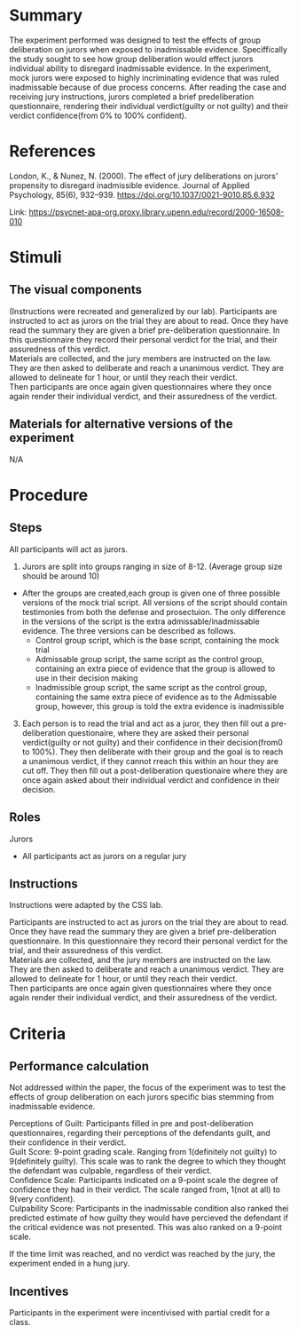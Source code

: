 # Summary
The experiment performed was designed to test the effects of group deliberation on jurors when exposed to inadmissable evidence. Speciffically the study sought to see how group deliberation would effect jurors individual ability to disregard inadmissable evidence.
In the experiment, mock jurors were exposed to highly incriminating evidence that was ruled inadmissable because of due process concerns.  After reading the case and receiving jury instructions, jurors completed a brief predeliberation questionnaire, rendering their individual verdict(guilty or not guilty) and their verdict confidence(from 0% to 100% confident).

# References
London, K., & Nunez, N. (2000). The effect of jury deliberations on jurors' propensity to disregard inadmissible evidence. Journal of Applied Psychology, 85(6), 932–939. https://doi.org/10.1037/0021-9010.85.6.932

Link: https://psycnet-apa-org.proxy.library.upenn.edu/record/2000-16508-010

# Stimuli
## The visual components
(Instructions were recreated and generalized by our lab). 
Participants are instructed to act as jurors on the trial they are about to read.  Once they have read the summary they are given a brief pre-deliberation questionnaire.  In this questionnaire they record their personal verdict for the trial, and their assuredness of this verdict.  
Materials are collected, and the jury members are instructed on the law.  They are then asked to deliberate and reach a unanimous verdict.  They are allowed to delineate for 1 hour, or until they reach their verdict.  
Then participants are once again given questionnaires where they once again render their individual verdict, and their assuredness of the verdict.

## Materials for alternative versions of the experiment 
N/A

# Procedure
## Steps
All participants will act as jurors.
1) Jurors are split into groups ranging in size of 8-12. (Average group size should be around 10)
  - After the groups are created,each group is given one of three possible versions of the mock trial script.  All versions of the script should contain testimonies from both the defense and prosectuion.  The only difference in the versions of the script is the extra admissable/inadmissable evidence. The three versions can be described as follows.
    - Control group script, which is the base script, containing the mock trial
    - Admissable group script, the same script as the control group, containing an extra piece of evidence that the group is allowed to use in their decision making
    - Inadmissible group script, the same script as the control group, containing the same extra piece of evidence as to the Admissable group, however, this group is told the extra evidence is inadmissible
3) Each person is to read the trial and act as a juror, they then fill out a pre-deliberation questionaire, where they are asked their personal verdict(guilty or not guilty) and their confidence in their decision(from0 to 100%).  They then deliberate with their group and the goal is to reach a unanimous verdict, if they cannot rreach this within an hour they are cut off.  They then fill out a post-deliberation questionaire where they are once again asked about their individual verdict and confidence in their decision.

## Roles 
Jurors
- All participants act as jurors on a regular jury

## Instructions
Instructions were adapted by the CSS lab.

Participants are instructed to act as jurors on the trial they are about to read.  Once they have read the summary they are given a brief pre-deliberation questionnaire.  In this questionnaire they record their personal verdict for the trial, and their assuredness of this verdict.  
Materials are collected, and the jury members are instructed on the law.  They are then asked to deliberate and reach a unanimous verdict.  They are allowed to delineate for 1 hour, or until they reach their verdict.  
Then participants are once again given questionnaires where they once again render their individual verdict, and their assuredness of the verdict.

# Criteria
## Performance calculation
Not addressed within the paper, the focus of the experiment was to test the effects of group deliberation on each jurors specific bias stemming from inadmissable evidence.

Perceptions of Guilt: Participants filled in pre and post-deliberation questionnaires, regarding their perceptions of the defendants guilt, and their confidence in their verdict.  
Guilt Score: 9-point grading scale.  Ranging from 1(definitely not guilty) to 9(definitely guilty).  This scale was to rank the degree to which they thought the defendant was culpable, regardless of their verdict.  
Confidence Scale: Participants indicated on a 9-point scale the degree of confidence they had in their verdict.  The scale ranged from, 1(not at all) to 9(very confident).  
Culpability Score: Participants in the inadmissable condition also ranked thei predicted estimate of how guilty they would have percieved the defendant if the critical evidence was not presented.  This was also ranked on a 9-point scale.

If the time limit was reached, and no verdict was reached by the jury, the experiment ended in a hung jury.

## Incentives
Participants in the experiment were incentivised with partial credit for a class.
